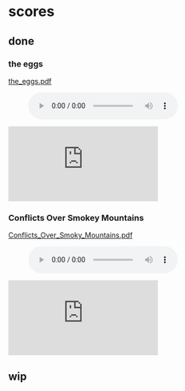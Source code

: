 # scores

## done

### the eggs
[the_eggs.pdf](https://potatowagon.github.io/scores/done/the_eggs.pdf)

<figure>
    <audio
        controls
        src="https://potatowagon.github.io/scores/done/the_eggs.mp3">
            Your browser does not support the
            <code>audio</code> element.
    </audio>
</figure>

<object data="https://potatowagon.github.io/scores/done/the_eggs.pdf" type="application/pdf" width="1000px" height="600px">
    <embed src="https://potatowagon.github.io/scores/done/the_eggs.pdf">
    </embed>
</object>

### Conflicts Over Smokey Mountains
[Conflicts_Over_Smoky_Mountains.pdf](https://potatowagon.github.io/scores/done/Conflicts_Over_Smoky_Mountains.pdf)

<figure>
    <audio
        controls
        src="https://potatowagon.github.io/scores/done/Conflicts_Over_Smoky_Mountains.mp3">
            Your browser does not support the
            <code>audio</code> element.
    </audio>
</figure>

<object data="https://potatowagon.github.io/scores/done/Conflicts_Over_Smoky_Mountains.pdf" type="application/pdf" width="1000px" height="1000px">
    <embed src="https://potatowagon.github.io/scores/done/Conflicts_Over_Smoky_Mountains.pdf">
    </embed>
</object>


## wip